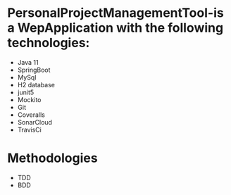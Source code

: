 # PersonalProjectManagementTool-is a WepApplication with the following technologies:
- Java 11
- SpringBoot
- MySql
- H2 database
- junit5
- Mockito
- Git
- Coveralls
- SonarCloud
- TravisCi

# Methodologies
- TDD
- BDD